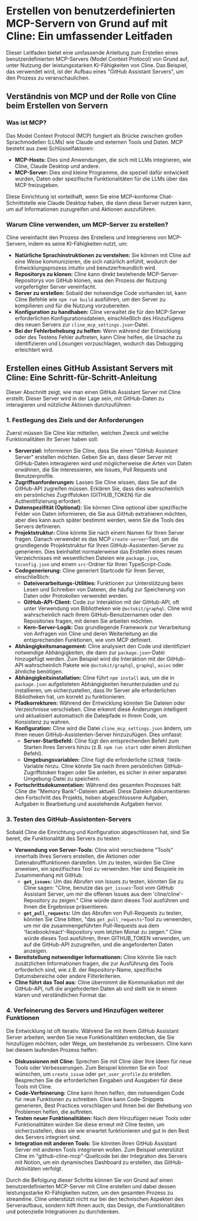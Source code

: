 # Erstellen von benutzerdefinierten MCP-Servern von Grund auf mit Cline: Ein umfassender Leitfaden

Dieser Leitfaden bietet eine umfassende Anleitung zum Erstellen eines benutzerdefinierten MCP-Servers (Model Context Protocol) von Grund auf, unter Nutzung der leistungsstarken KI-Fähigkeiten von Cline. Das Beispiel, das verwendet wird, ist der Aufbau eines "GitHub Assistant Servers", um den Prozess zu veranschaulichen.

## Verständnis von MCP und der Rolle von Cline beim Erstellen von Servern

### Was ist MCP?

Das Model Context Protocol (MCP) fungiert als Brücke zwischen großen Sprachmodellen (LLMs) wie Claude und externen Tools und Daten. MCP besteht aus zwei Schlüsselfaktoren:

-   **MCP-Hosts:** Dies sind Anwendungen, die sich mit LLMs integrieren, wie Cline, Claude Desktop und andere.
-   **MCP-Server:** Dies sind kleine Programme, die speziell dafür entwickelt wurden, Daten oder spezifische Funktionalitäten für die LLMs über das MCP freizugeben.

Diese Einrichtung ist vorteilhaft, wenn Sie eine MCP-konforme Chat-Schnittstelle wie Claude Desktop haben, die dann diese Server nutzen kann, um auf Informationen zuzugreifen und Aktionen auszuführen.

### Warum Cline verwenden, um MCP-Server zu erstellen?

Cline vereinfacht den Prozess des Erstellens und Integrierens von MCP-Servern, indem es seine KI-Fähigkeiten nutzt, um:

-   **Natürliche Sprachinstruktionen zu verstehen:** Sie können mit Cline auf eine Weise kommunizieren, die sich natürlich anfühlt, wodurch der Entwicklungsprozess intuitiv und benutzerfreundlich wird.
-   **Repositorys zu klonen:** Cline kann direkt bestehende MCP-Server-Repositorys von GitHub klonen, was den Prozess der Nutzung vorgefertigter Server vereinfacht.
-   **Server zu erstellen:** Sobald der notwendige Code vorhanden ist, kann Cline Befehle wie `npm run build` ausführen, um den Server zu kompilieren und für die Nutzung vorzubereiten.
-   **Konfiguration zu handhaben:** Cline verwaltet die für den MCP-Server erforderlichen Konfigurationsdateien, einschließlich des Hinzufügens des neuen Servers zur `cline_mcp_settings.json`-Datei.
-   **Bei der Fehlerbehebung zu helfen:** Wenn während der Entwicklung oder des Testens Fehler auftreten, kann Cline helfen, die Ursache zu identifizieren und Lösungen vorzuschlagen, wodurch das Debugging erleichtert wird.

## Erstellen eines GitHub Assistant Servers mit Cline: Eine Schritt-für-Schritt-Anleitung

Dieser Abschnitt zeigt, wie man einen GitHub Assistant Server mit Cline erstellt. Dieser Server wird in der Lage sein, mit GitHub-Daten zu interagieren und nützliche Aktionen durchzuführen:

### 1. Festlegung des Ziels und der Anforderungen

Zuerst müssen Sie Cline klar mitteilen, welchen Zweck und welche Funktionalitäten Ihr Server haben soll:

-   **Serverziel:** Informieren Sie Cline, dass Sie einen "GitHub Assistant Server" erstellen möchten. Geben Sie an, dass dieser Server mit GitHub-Daten interagieren wird und möglicherweise die Arten von Daten erwähnen, die Sie interessieren, wie Issues, Pull Requests und Benutzerprofile.
-   **Zugriffsanforderungen:** Lassen Sie Cline wissen, dass Sie auf die GitHub-API zugreifen müssen. Erklären Sie, dass dies wahrscheinlich ein persönliches Zugriffstoken (GITHUB_TOKEN) für die Authentifizierung erfordert.
-   **Datenspezifität (Optional):** Sie können Cline optional über spezifische Felder von Daten informieren, die Sie aus GitHub extrahieren möchten, aber dies kann auch später bestimmt werden, wenn Sie die Tools des Servers definieren.
-   **Projektstruktur:** Cline könnte Sie nach einem Namen für Ihren Server fragen. Danach verwendet es das MCP `create-server`-Tool, um die grundlegende Projektstruktur für Ihren GitHub-Assistenten-Server zu generieren. Dies beinhaltet normalerweise das Erstellen eines neuen Verzeichnisses mit wesentlichen Dateien wie `package.json`, `tsconfig.json` und einem `src`-Ordner für Ihren TypeScript-Code.
-   **Codegenerierung:** Cline generiert Startcode für Ihren Server, einschließlich:
    -   **Dateiverarbeitungs-Utilities:** Funktionen zur Unterstützung beim Lesen und Schreiben von Dateien, die häufig zur Speicherung von Daten oder Protokollen verwendet werden.
    -   **GitHub-API-Client:** Code zur Interaktion mit der GitHub-API, oft unter Verwendung von Bibliotheken wie `@octokit/graphql`. Cline wird wahrscheinlich nach Ihrem GitHub-Benutzernamen oder den Repositories fragen, mit denen Sie arbeiten möchten.
    -   **Kern-Server-Logik:** Das grundlegende Framework zur Verarbeitung von Anfragen von Cline und deren Weiterleitung an die entsprechenden Funktionen, wie vom MCP definiert.
-   **Abhängigkeitsmanagement:** Cline analysiert den Code und identifiziert notwendige Abhängigkeiten, die dann zur `package.json`-Datei hinzugefügt werden. Zum Beispiel wird die Interaktion mit der GitHub-API wahrscheinlich Pakete wie `@octokit/graphql`, `graphql`, `axios` oder ähnliche benötigen.
-   **Abhängigkeitsinstallation:** Cline führt `npm install` aus, um die in `package.json` aufgelisteten Abhängigkeiten herunterzuladen und zu installieren, um sicherzustellen, dass Ihr Server alle erforderlichen Bibliotheken hat, um korrekt zu funktionieren.
-   **Pfadkorrekturen:** Während der Entwicklung könnten Sie Dateien oder Verzeichnisse verschieben. Cline erkennt diese Änderungen intelligent und aktualisiert automatisch die Dateipfade in Ihrem Code, um Konsistenz zu wahren.
-   **Konfiguration:** Cline wird die Datei `cline_mcp_settings.json` ändern, um Ihren neuen GitHub-Assistenten-Server hinzuzufügen. Dies umfasst:
    -   **Server-Startbefehl:** Cline fügt den entsprechenden Befehl zum Starten Ihres Servers hinzu (z.B. `npm run start` oder einen ähnlichen Befehl).
    -   **Umgebungsvariablen:** Cline fügt die erforderliche `GITHUB_TOKEN`-Variable hinzu. Cline könnte Sie nach Ihrem persönlichen GitHub-Zugriffstoken fragen oder Sie anleiten, es sicher in einer separaten Umgebung-Datei zu speichern.
-   **Fortschrittsdokumentation:** Während des gesamten Prozesses hält Cline die "Memory Bank"-Dateien aktuell. Diese Dateien dokumentieren den Fortschritt des Projekts, heben abgeschlossene Aufgaben, Aufgaben in Bearbeitung und ausstehende Aufgaben hervor.

### 3. Testen des GitHub-Assistenten-Servers

Sobald Cline die Einrichtung und Konfiguration abgeschlossen hat, sind Sie bereit, die Funktionalität des Servers zu testen:
- **Verwendung von Server-Tools:** Cline wird verschiedene "Tools" innerhalb Ihres Servers erstellen, die Aktionen oder Datenabrufffunktionen darstellen. Um zu testen, würden Sie Cline anweisen, ein spezifisches Tool zu verwenden. Hier sind Beispiele im Zusammenhang mit GitHub:
    - **`get_issues`:** Um das Abrufen von Issues zu testen, könnten Sie zu Cline sagen: "Cline, benutze das `get_issues`-Tool vom GitHub Assistant Server, um mir die offenen Issues aus dem 'cline/cline'-Repository zu zeigen." Cline würde dann dieses Tool ausführen und Ihnen die Ergebnisse präsentieren.
    - **`get_pull_requests`:** Um das Abrufen von Pull-Requests zu testen, könnten Sie Cline bitten, "das `get_pull_requests`-Tool zu verwenden, um mir die zusammengeführten Pull-Requests aus dem 'facebook/react'-Repository vom letzten Monat zu zeigen." Cline würde dieses Tool ausführen, Ihren GITHUB_TOKEN verwenden, um auf die GitHub-API zuzugreifen, und die angeforderten Daten anzeigen.
- **Bereitstellung notwendiger Informationen:** Cline könnte Sie nach zusätzlichen Informationen fragen, die zur Ausführung des Tools erforderlich sind, wie z.B. der Repository-Name, spezifische Datumsbereiche oder andere Filterkriterien.
- **Cline führt das Tool aus:** Cline übernimmt die Kommunikation mit der GitHub-API, ruft die angeforderten Daten ab und stellt sie in einem klaren und verständlichen Format dar.

### 4. Verfeinerung des Servers und Hinzufügen weiterer Funktionen

Die Entwicklung ist oft iterativ. Während Sie mit Ihrem GitHub Assistant Server arbeiten, werden Sie neue Funktionalitäten entdecken, die Sie hinzufügen möchten, oder Wege, um bestehende zu verbessern. Cline kann bei diesem laufenden Prozess helfen:

- **Diskussionen mit Cline:** Sprechen Sie mit Cline über Ihre Ideen für neue Tools oder Verbesserungen. Zum Beispiel könnten Sie ein Tool wünschen, um `create_issue` oder `get_user_profile` zu erstellen. Besprechen Sie die erforderlichen Eingaben und Ausgaben für diese Tools mit Cline.
- **Code-Verfeinerung:** Cline kann Ihnen helfen, den notwendigen Code für neue Funktionen zu schreiben. Cline kann Code-Snippets generieren, Best Practices vorschlagen und Ihnen bei der Behebung von Problemen helfen, die auftreten.
- **Testen neuer Funktionalitäten:** Nach dem Hinzufügen neuer Tools oder Funktionalitäten würden Sie diese erneut mit Cline testen, um sicherzustellen, dass sie wie erwartet funktionieren und gut in den Rest des Servers integriert sind.
- **Integration mit anderen Tools:** Sie könnten Ihren GitHub Assistant Server mit anderen Tools integrieren wollen. Zum Beispiel unterstützt Cline im "github-cline-mcp"-Quellcode bei der Integration des Servers mit Notion, um ein dynamisches Dashboard zu erstellen, das GitHub-Aktivitäten verfolgt.

Durch die Befolgung dieser Schritte können Sie von Grund auf einen benutzerdefinierten MCP-Server mit Cline erstellen und dabei dessen leistungsstarke KI-Fähigkeiten nutzen, um den gesamten Prozess zu streamline. Cline unterstützt nicht nur bei den technischen Aspekten des Serveraufbaus, sondern hilft Ihnen auch, das Design, die Funktionalitäten und potenzielle Integrationen zu durchdenken.